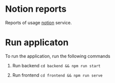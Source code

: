 # Notion reports

Reports of usage [notion](https://www.notion.so/) service. 

# Run applicaton
To run the application, run the following commands

1. Run backend
    `cd backend && npm run start`

2. Run frontend
    `cd frontend && npm run serve`
